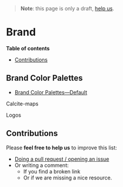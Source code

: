 > **Note**: this page is only a draft, [help us](#contributions).

# Brand
<!-- START doctoc generated TOC please keep comment here to allow auto update -->
<!-- DON'T EDIT THIS SECTION, INSTEAD RE-RUN doctoc TO UPDATE -->
**Table of contents**

- [Contributions](#contributions)

<!-- END doctoc generated TOC please keep comment here to allow auto update -->

## Brand Color Palettes
* [Brand Color Palettes—Default](https://s3-us-west-1.amazonaws.com/patterns.esri.com/files/calcite_color_pdfs/Brand_Color_Palette.pdf)

Calcite-maps

Logos


## Contributions
Please **feel free to help us** to improve this list:

* [Doing a pull request / opening an issue](https://github.com/hhkaos/awesome-arcgis#contributions)
* Or writing a comment:
  * If you find a broken link
  * Or if we are missing a nice resource.

